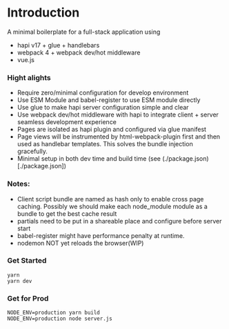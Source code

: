 # Introduction
A minimal boilerplate for a full-stack application using
* hapi v17 + glue + handlebars
* webpack 4 + webpack dev/hot middleware
* vue\.js

### Hight alights
* Require zero/minimal configuration for develop environment
* Use ESM Module and babel-register to use ESM module directly
* Use glue to make hapi server configuration simple and clear
* Use webpack dev/hot middleware with hapi to integrate client + server seamless
  development experience
* Pages are isolated as hapi plugin and configured via glue manifest
* Page views will be instrumented by html-webpack-plugin first and then used
  as handlebar templates. This solves the bundle injection gracefully.
* Minimal setup in both dev time and build time (see (./package.json)[./package.json])

### Notes:
* Client script bundle are named as hash only to enable cross page caching.
  Possibly we should make each node\_module module as a bundle to get the best
  cache result
* partials need to be put in a shareable place and configure before server start
* babel-register might have performance penalty at runtime.
* nodemon NOT yet reloads the browser(WIP)

### Get Started
```
yarn
yarn dev
```

### Get for Prod
```
NODE_ENV=production yarn build
NODE_ENV=production node server.js
```


